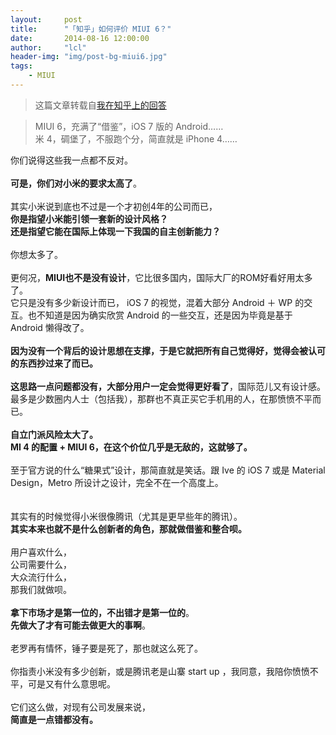 ```yaml
---
layout:     post
title:      "「知乎」如何评价 MIUI 6？"
date:       2014-08-16 12:00:00
author:     "lcl"
header-img: "img/post-bg-miui6.jpg"
tags:
    - MIUI
---
```


> 这篇文章转载自[我在知乎上的回答](http://www.zhihu.com/question/24783844/answer/29286896)


<div>
    <blockquote>MIUI 6，充满了“借鉴”，iOS 7 版的 Android……
        <br>米 4，碉堡了，不服跑个分，简直就是 iPhone 4……</blockquote>你们说得这些我一点都不反对。
    <br>
    <br><b>可是，你们对小米的要求太高了</b>。
    <br>
    <br>其实小米说到底也不过是一个才初创4年的公司而已，
    <br><b>你是指望小米能引领一套新的设计风格？</b>
    <br><b>还是指望它能在国际上体现一下我国的自主创新能力？</b>
    <br>
    <br>你想太多了。
    <br>
    <br>更何况，<b>MIUI也不是没有设计</b>，它比很多国内，国际大厂的ROM好看好用太多了。
    <br>它只是没有多少新设计而已， iOS 7 的视觉，混着大部分 Android ＋ WP 的交互。也不知道是因为确实欣赏 Android 的一些交互，还是因为毕竟是基于 Android 懒得改了。
    <br>
    <br><b>因为没有一个背后的设计思想在支撑，于是它就把所有自己觉得好，觉得会被认可的东西抄过来了而已。</b>
    <br>
    <br><b>这思路一点问题都没有，</b><b>大部分用户一定会觉得更好看了</b>，国际范儿又有设计感。最多是少数圈内人士（包括我），那群也不真正买它手机用的人，在那愤愤不平而已。
    <br>
    <br><b>自立门派风险太大了。</b>
    <br><b>MI 4 的配置 + MIUI 6，在这个价位几乎是无敌的，这就够了。</b>
    <br>
    <br>至于官方说的什么“糖果式”设计，那简直就是笑话。跟 Ive 的 iOS 7 或是 Material Design，Metro 所设计之设计，完全不在一个高度上。
    <br>
    <br>
    <br>其实有的时候觉得小米很像腾讯（尤其是更早些年的腾讯）。
    <br><b>其实本来也就不是什么创新者的角色，那就做借鉴和整合呗。</b>
    <br>
    <br>用户喜欢什么，
    <br>公司需要什么，
    <br>大众流行什么，
    <br>那我们就做呗。
    <br>
    <br><b>拿下市场才是第一位的，不出错才是第一位的</b>。
    <br><b>先做大了才有可能去做更大的事啊</b>。
    <br>
    <br>老罗再有情怀，锤子要是死了，那也就这么死了。
    <br>
    <br>你指责小米没有多少创新，或是腾讯老是山寨 start up ，我同意，我陪你愤愤不平，可是又有什么意思呢。
    <br>
    <br>它们这么做，对现有公司发展来说，
    <br><b>简直是一点错都没有。</b>
    <br>
    <br>
</div>
